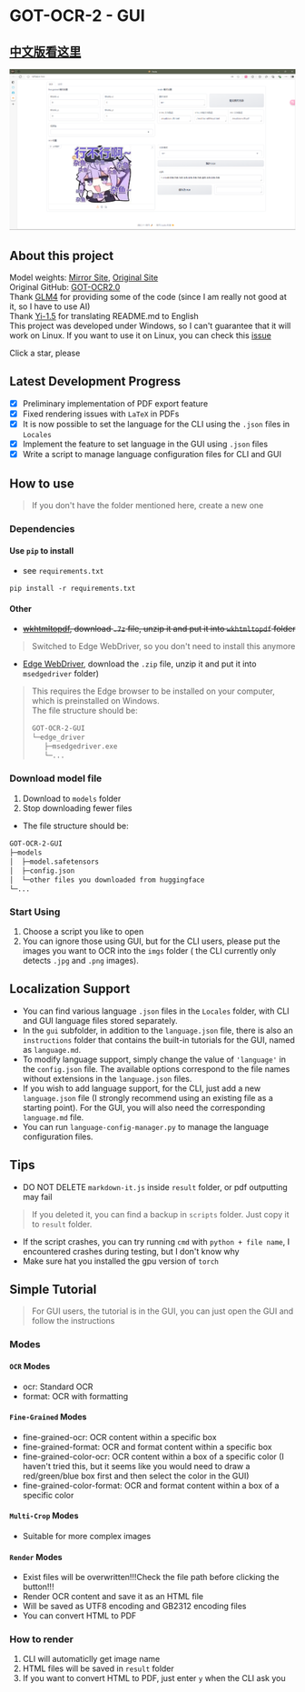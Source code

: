 # GOT-OCR-2 - GUI

## [中文版看这里](README.md)

![img.png](img.png)

## About this project

Model
weights: [Mirror Site](https://hf-mirror.com/stepfun-ai/GOT-OCR2_0), [Original Site](https://huggingface.co/stepfun-ai/GOT-OCR2_0)  
Original GitHub: [GOT-OCR2.0](https://github.com/Ucas-HaoranWei/GOT-OCR2.0/)  
Thank [GLM4](https://chatglm.cn/main/alltoolsdetail?lang=zh) for providing some of the code (since I am really not good
at it, so I have to use AI)  
Thank [Yi-1.5](https://github.com/01-ai/Yi-1.5) for translating README.md to English  
This project was developed under Windows, so I can't guarantee that it will work on Linux. If you want to use it on
Linux, you can check this [issue](https://github.com/XJF2332/GOT-OCR-2-GUI/issues/3)

Click a star, please

## Latest Development Progress

- [x] Preliminary implementation of PDF export feature
- [x] Fixed rendering issues with `LaTeX` in PDFs
- [x] It is now possible to set the language for the CLI using the `.json` files in `Locales`
- [x] Implement the feature to set language in the GUI using `.json` files
- [x] Write a script to manage language configuration files for CLI and GUI

## How to use

> If you don't have the folder mentioned here, create a new one

### Dependencies

#### Use `pip` to install

- see `requirements.txt`

```commandline
pip install -r requirements.txt
```

#### Other

- ~~[wkhtmltopdf](https://wkhtmltopdf.org/downloads.html), download `.7z` file, unzip it and put it into `wkhtmltopdf`
  folder~~

> Switched to Edge WebDriver, so you don't need to install this anymore

- [Edge WebDriver](https://developer.microsoft.com/zh-cn/microsoft-edge/tools/webdriver/?form=MA13LH#downloads),
  download the `.zip` file, unzip it and put it into `msedgedriver` folder)

> This requires the Edge browser to be installed on your computer, which is preinstalled on Windows.  
> The file structure should be:
> ```
> GOT-OCR-2-GUI
> └─edge_driver
>    ├─msedgedriver.exe
>    └─...
> ```

### Download model file

1. Download to `models` folder
2. Stop downloading fewer files

- The file structure should be:

```
GOT-OCR-2-GUI
├─models
│  ├─model.safetensors
│  ├─config.json
│  └─other files you downloaded from huggingface
└─...
```

### Start Using

1. Choose a script you like to open
2. You can ignore those using GUI, but for the CLI users, please put the images you want to OCR into the `imgs` folder (
   the CLI currently only detects `.jpg` and `.png` images).

## Localization Support

- You can find various language `.json` files in the `Locales` folder, with CLI and GUI language files stored
  separately.
- In the `gui` subfolder, in addition to the `language.json` file, there is also an `instructions` folder that contains
  the built-in tutorials for the GUI, named as `language.md`.
- To modify language support, simply change the value of `'language'` in the `config.json` file. The available options
  correspond to the file names without extensions in the `language.json` files.
- If you wish to add language support, for the CLI, just add a new `language.json` file (I strongly recommend using an
  existing file as a starting point). For the GUI, you will also need the corresponding `language.md` file.
- You can run `language-config-manager.py` to manage the language configuration files.

## Tips

- DO NOT DELETE `markdown-it.js` inside `result` folder, or pdf outputting may fail

> If you deleted it, you can find a backup in `scripts` folder. Just copy it to `result` folder.

- If the script crashes, you can try running `cmd` with `python + file name`, I encountered crashes during testing, but
  I don't know why
- Make sure hat you installed the gpu version of `torch`

## Simple Tutorial

> For GUI users, the tutorial is in the GUI, you can just open the GUI and follow the instructions

### **Modes**

#### `OCR` Modes

- ocr: Standard OCR
- format: OCR with formatting

#### `Fine-Grained` Modes

- fine-grained-ocr: OCR content within a specific box
- fine-grained-format: OCR and format content within a specific box
- fine-grained-color-ocr: OCR content within a box of a specific color (I haven't tried this, but it seems like you
  would need to draw a red/green/blue box first and then select the color in the GUI)
- fine-grained-color-format: OCR and format content within a box of a specific color

#### `Multi-Crop` Modes

- Suitable for more complex images

#### `Render` Modes

- Exist files will be overwritten!!!Check the file path before clicking the button!!!
- Render OCR content and save it as an HTML file
- Will be saved as UTF8 encoding and GB2312 encoding files
- You can convert HTML to PDF

### **How to render**

1. CLI will automaticlly get image name
2. HTML files will be saved in `result` folder
3. If you want to convert HTML to PDF, just enter `y` when the CLI ask you
